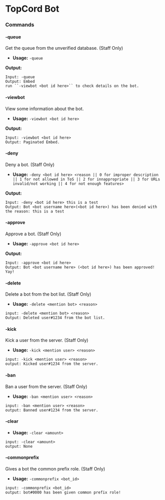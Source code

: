 # TopCord Bot

### Commands

#### -queue

Get the queue from the unverified database. (Staff Only)

- **Usage:** `-queue`

**Output:**

```
Input: -queue
Output: Embed
run ``-viewbot <bot id here>`` to check details on the bot.
```

#### -viewbot

View some information about the bot.

- **Usage:** `-viewbot <bot id here>`

**Output:**

```
Input: -viewbot <bot id here>
Output: Paginated Embed.
```

#### -deny

Deny a bot. (Staff Only)

- **Usage:** `-deny <bot id here> <reason || 0 for improper description || 1 for not allowed in ToS || 2 for innappropriate || 3 for URLs invalid/not working || 4 for not enough features>`

**Output:**

```
Input: -deny <bot id here> this is a test
Output: Bot <bot username here>(<bot id here>) has been denied with the reason: this is a test
```

#### -approve

Approve a bot. (Staff Only)

- **Usage:** `-approve <bot id here>`

**Output:**

```
Input: -approve <bot id here>
Output: Bot <bot username here> (<bot id here>) has been approved! Yay!
```

#### -delete
Delete a bot from the bot list. (Staff Only)

- **Usage:** `-delete <mention bot> <reason>`

```
input: -delete <mention bot> <reason>
Output: Deleted user#1234 from the bot list.
```

#### -kick
Kick a user from the server. (Staff Only)

- **Usage:** `-kick <mention user> <reason>`

```
input: -kick <mention user> <reason>
output: Kicked user#1234 from the server.
```

#### -ban
Ban a user from the server. (Staff Only)

- **Usage:** `-ban <mention user> <reason>`

```
input: -ban <mention user> <reason>
output: Banned user#1234 from the server.
```

#### -clear

- **Usage:** `-clear <amount>`

```
input: -clear <amount>
output: None
```

#### -commonprefix
Gives a bot the common prefix role. (Staff Only)
- **Usage:** `-commonprefix <bot_id>`

```
input: -commonprefix <bot_id>
output: bot#0000 has been given common prefix role!
```
